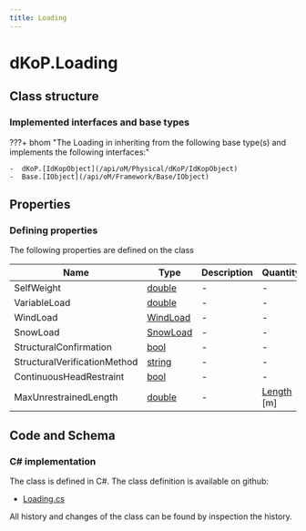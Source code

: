 ```yaml
---
title: Loading
---
```


# dKoP.Loading



## Class structure

### Implemented interfaces and base types

???+ bhom "The Loading in inheriting from the following base type(s) and implements the following interfaces:"

    -  dKoP.[IdKopObject](/api/oM/Physical/dKoP/IdKopObject)
    -  Base.[IObject](/api/oM/Framework/Base/IObject)


## Properties



### Defining properties

The following properties are defined on the class

| Name             | Type             | Description      | Quantity         |
|------------------|------------------|------------------|------------------|
| SelfWeight | [double](https://learn.microsoft.com/en-us/dotnet/api/System.Double?view=netstandard-2.0) | - | - |
| VariableLoad | [double](https://learn.microsoft.com/en-us/dotnet/api/System.Double?view=netstandard-2.0) | - | - |
| WindLoad | [WindLoad](/api/oM/Physical/dKoP/WindLoad) | - | - |
| SnowLoad | [SnowLoad](/api/oM/Physical/dKoP/SnowLoad) | - | - |
| StructuralConfirmation | [bool](https://learn.microsoft.com/en-us/dotnet/api/System.Boolean?view=netstandard-2.0) | - | - |
| StructuralVerificationMethod | [string](https://learn.microsoft.com/en-us/dotnet/api/System.String?view=netstandard-2.0) | - | - |
| ContinuousHeadRestraint | [bool](https://learn.microsoft.com/en-us/dotnet/api/System.Boolean?view=netstandard-2.0) | - | - |
| MaxUnrestrainedLength | [double](https://learn.microsoft.com/en-us/dotnet/api/System.Double?view=netstandard-2.0) | - | [Length](/api/oM/Dimensional/Quantities/Attributes/Length) [m] |


## Code and Schema

### C# implementation

The class is defined in C#. The class definition is available on github:

- [Loading.cs](https://github.com/BHoM/dKoP_Toolkit/blob/develop/dKoP_oM/Perfomance/Loading/Loading.cs)

All history and changes of the class can be found by inspection the history.
